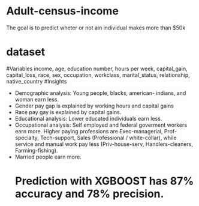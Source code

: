 # Adult-census-income
The goal is to predict wheter or not ain individual makes more than $50k
# dataset
#Variables 
income, age, education number, hours per week, capital_gain, capital_loss, race, sex, occupation, workclass, marital_status, relationship, native_country
#Insights
- Demographic analysis: Young people, blacks, american- indians, and woman earn less.
- Gender pay gap is explained by working hours and capital gains
- Race pay gay is explained by capital gains.
- Educational analysis: Lower educated individuals earn less.
-  Occupational analysis: Self employed and federal goverment workers earn more. Higher paying professions are Exec-managerial, Prof-specialty, Tech-support, Sales
(Professional / white-collar), while service and manual work pay less (Priv-house-serv, Handlers-cleaners, Farming-fishing).
- Married people earn more.
  # Prediction with XGBOOST has 87% accuracy and 78% precision.
  

